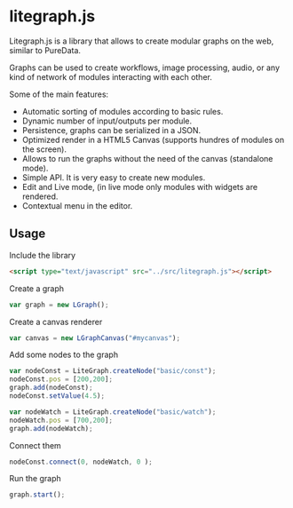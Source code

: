 # litegraph.js

Litegraph.js is a library that allows to create modular graphs on the web, similar to PureData.

Graphs can be used to create workflows, image processing, audio, or any kind of network of modules interacting with each other.

Some of the main features:

*   Automatic sorting of modules according to basic rules.
*   Dynamic number of input/outputs per module.
*   Persistence, graphs can be serialized in a JSON.
*   Optimized render in a HTML5 Canvas (supports hundres of modules on the screen).
*   Allows to run the graphs without the need of the canvas (standalone mode).
*   Simple API. It is very easy to create new modules.
*   Edit and Live mode, (in live mode only modules with widgets are rendered.
*   Contextual menu in the editor.

## Usage

Include the library

```HTML
<script type="text/javascript" src="../src/litegraph.js"></script>
```

Create a graph

```JavaScript
var graph = new LGraph();
```

Create a canvas renderer

```JavaScript
var canvas = new LGraphCanvas("#mycanvas");
```

Add some nodes to the graph

```JavaScript
var nodeConst = LiteGraph.createNode("basic/const");
nodeConst.pos = [200,200];
graph.add(nodeConst);
nodeConst.setValue(4.5);

var nodeWatch = LiteGraph.createNode("basic/watch");
nodeWatch.pos = [700,200];
graph.add(nodeWatch);
```

Connect them

```JavaScript
nodeConst.connect(0, nodeWatch, 0 );
```

Run the graph

```JavaScript
graph.start();
```
